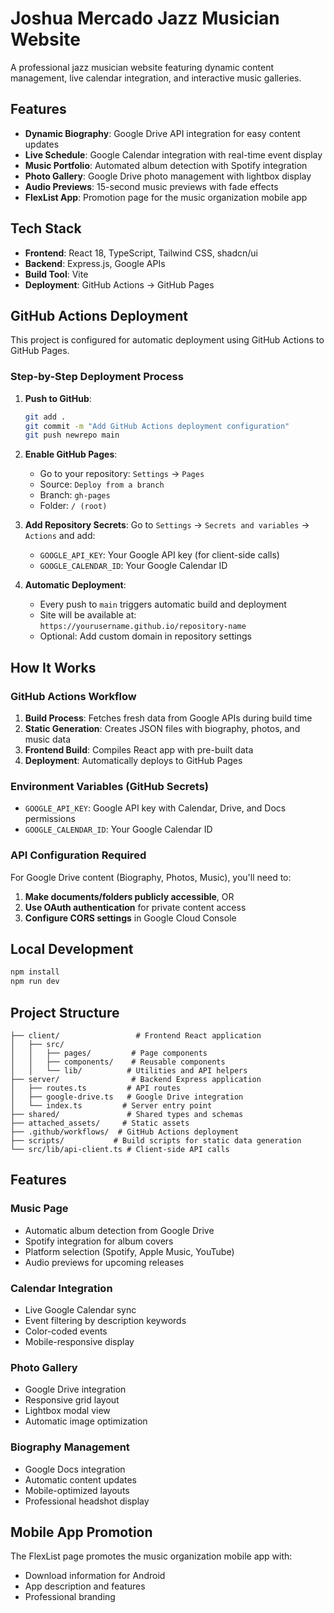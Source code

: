 # Joshua Mercado Jazz Musician Website

A professional jazz musician website featuring dynamic content management, live calendar integration, and interactive music galleries.

## Features

- **Dynamic Biography**: Google Drive API integration for easy content updates
- **Live Schedule**: Google Calendar integration with real-time event display
- **Music Portfolio**: Automated album detection with Spotify integration
- **Photo Gallery**: Google Drive photo management with lightbox display
- **Audio Previews**: 15-second music previews with fade effects
- **FlexList App**: Promotion page for the music organization mobile app

## Tech Stack

- **Frontend**: React 18, TypeScript, Tailwind CSS, shadcn/ui
- **Backend**: Express.js, Google APIs
- **Build Tool**: Vite
- **Deployment**: GitHub Actions → GitHub Pages

## GitHub Actions Deployment

This project is configured for automatic deployment using GitHub Actions to GitHub Pages.

### Step-by-Step Deployment Process

1. **Push to GitHub**:
   ```bash
   git add .
   git commit -m "Add GitHub Actions deployment configuration"
   git push newrepo main
   ```

2. **Enable GitHub Pages**:
   - Go to your repository: `Settings` → `Pages`
   - Source: `Deploy from a branch`
   - Branch: `gh-pages`
   - Folder: `/ (root)`

3. **Add Repository Secrets**:
   Go to `Settings` → `Secrets and variables` → `Actions` and add:
   - `GOOGLE_API_KEY`: Your Google API key (for client-side calls)
   - `GOOGLE_CALENDAR_ID`: Your Google Calendar ID

4. **Automatic Deployment**:
   - Every push to `main` triggers automatic build and deployment
   - Site will be available at: `https://yourusername.github.io/repository-name`
   - Optional: Add custom domain in repository settings

## How It Works

### GitHub Actions Workflow
1. **Build Process**: Fetches fresh data from Google APIs during build time
2. **Static Generation**: Creates JSON files with biography, photos, and music data
3. **Frontend Build**: Compiles React app with pre-built data
4. **Deployment**: Automatically deploys to GitHub Pages

### Environment Variables (GitHub Secrets)
- `GOOGLE_API_KEY`: Google API key with Calendar, Drive, and Docs permissions
- `GOOGLE_CALENDAR_ID`: Your Google Calendar ID

### API Configuration Required
For Google Drive content (Biography, Photos, Music), you'll need to:
1. **Make documents/folders publicly accessible**, OR
2. **Use OAuth authentication** for private content access
3. **Configure CORS settings** in Google Cloud Console

## Local Development

```bash
npm install
npm run dev
```

## Project Structure

```
├── client/                 # Frontend React application
│   ├── src/
│   │   ├── pages/         # Page components
│   │   ├── components/    # Reusable components
│   │   └── lib/          # Utilities and API helpers
├── server/                # Backend Express application
│   ├── routes.ts         # API routes
│   ├── google-drive.ts   # Google Drive integration
│   └── index.ts         # Server entry point
├── shared/               # Shared types and schemas
├── attached_assets/     # Static assets
├── .github/workflows/  # GitHub Actions deployment
├── scripts/           # Build scripts for static data generation
└── src/lib/api-client.ts # Client-side API calls
```

## Features

### Music Page
- Automatic album detection from Google Drive
- Spotify integration for album covers
- Platform selection (Spotify, Apple Music, YouTube)
- Audio previews for upcoming releases

### Calendar Integration
- Live Google Calendar sync
- Event filtering by description keywords
- Color-coded events
- Mobile-responsive display

### Photo Gallery
- Google Drive integration
- Responsive grid layout
- Lightbox modal view
- Automatic image optimization

### Biography Management
- Google Docs integration
- Automatic content updates
- Mobile-optimized layouts
- Professional headshot display

## Mobile App Promotion

The FlexList page promotes the music organization mobile app with:
- Download information for Android
- App description and features
- Professional branding